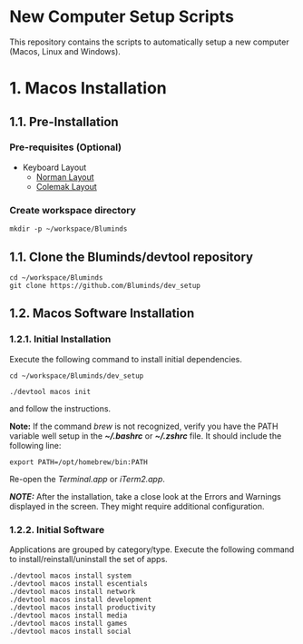 # New Computer Setup Scripts
This repository contains the scripts to automatically setup a new computer (Macos, Linux and Windows).

# 1. Macos Installation

## 1.1. Pre-Installation

### Pre-requisites (Optional)
* Keyboard Layout
    * [Norman Layout](https://normanlayout.info/)
    * [Colemak Layout](https://colemak.com/)


### Create workspace directory

```
mkdir -p ~/workspace/Bluminds
```

## 1.1. Clone the Bluminds/devtool repository

```
cd ~/workspace/Bluminds
git clone https://github.com/Bluminds/dev_setup
```

## 1.2. Macos Software Installation
### 1.2.1. Initial Installation

Execute the following command to install initial dependencies.

```
cd ~/workspace/Bluminds/dev_setup
```

```
./devtool macos init
```
and follow the instructions.

**Note:** If the command *brew* is not recognized, verify you have the PATH variable well setup in the ***~/.bashrc*** or ***~/.zshrc*** file. It should include the following line:

```
export PATH=/opt/homebrew/bin:PATH
```

Re-open the *Terminal.app* or *iTerm2.app*.

***NOTE:*** After the installation, take a close look at the Errors and Warnings displayed in the screen. They might require additional configuration. 

### 1.2.2. Initial Software

Applications are grouped by category/type. Execute the following command to install/reinstall/uninstall the set of apps.

```
./devtool macos install system
./devtool macos install escentials
./devtool macos install network
./devtool macos install development
./devtool macos install productivity
./devtool macos install media
./devtool macos install games
./devtool macos install social
```